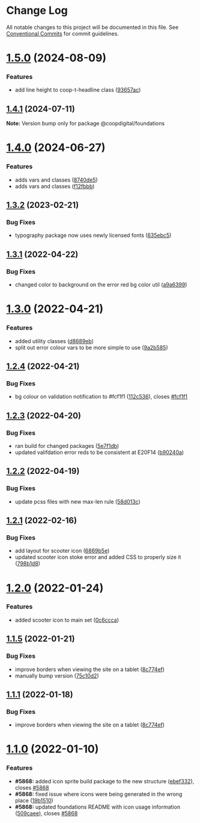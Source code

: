 # Change Log

All notable changes to this project will be documented in this file.
See [Conventional Commits](https://conventionalcommits.org) for commit guidelines.

# [1.5.0](https://github.com/coopdigital/coop-frontend/compare/@coopdigital/foundations@1.4.1...@coopdigital/foundations@1.5.0) (2024-08-09)


### Features

* add line height to coop-t-headline class ([93657ac](https://github.com/coopdigital/coop-frontend/commit/93657acd5ba5cc0f08baf79fd1dfef64b77c19fa))





## [1.4.1](https://github.com/coopdigital/coop-frontend/compare/@coopdigital/foundations@1.4.0...@coopdigital/foundations@1.4.1) (2024-07-11)

**Note:** Version bump only for package @coopdigital/foundations





# [1.4.0](https://github.com/coopdigital/coop-frontend/compare/@coopdigital/foundations@1.3.2...@coopdigital/foundations@1.4.0) (2024-06-27)


### Features

* adds vars and classes ([8740de5](https://github.com/coopdigital/coop-frontend/commit/8740de59f4252c3028eeec920619fbd05cedccc4))
* adds vars and classes ([f12fbbb](https://github.com/coopdigital/coop-frontend/commit/f12fbbbc685fd2562e3797f3f5d8eec207ffe03c))





## [1.3.2](https://github.com/coopdigital/coop-frontend/compare/@coopdigital/foundations@1.3.1...@coopdigital/foundations@1.3.2) (2023-02-21)


### Bug Fixes

* typography package now uses newly licensed fonts ([635ebc5](https://github.com/coopdigital/coop-frontend/commit/635ebc5f8626e41b9ceb0dd6aadd8c894d38f201))





## [1.3.1](https://github.com/coopdigital/coop-frontend/compare/@coopdigital/foundations@1.3.0...@coopdigital/foundations@1.3.1) (2022-04-22)


### Bug Fixes

* changed color to background on the error red bg color util ([a9a6399](https://github.com/coopdigital/coop-frontend/commit/a9a6399546a12f687a8a9239586f4fafdc1177b6))





# [1.3.0](https://github.com/coopdigital/coop-frontend/compare/@coopdigital/foundations@1.2.4...@coopdigital/foundations@1.3.0) (2022-04-21)


### Features

* added utility classes ([d8689eb](https://github.com/coopdigital/coop-frontend/commit/d8689eb5358d756d9fde99fc96b51fa77773a1a3))
* split out error colour vars to be more simple to use ([9a2b585](https://github.com/coopdigital/coop-frontend/commit/9a2b585417990fbfe150f8573cd94d76188b02f9))





## [1.2.4](https://github.com/coopdigital/coop-frontend/compare/@coopdigital/foundations@1.2.3...@coopdigital/foundations@1.2.4) (2022-04-21)


### Bug Fixes

* bg colour on validation notification to #fcf1f1 ([112c536](https://github.com/coopdigital/coop-frontend/commit/112c53672dded1a1cc440a8b49a4a9067073c437)), closes [#fcf1f1](https://github.com/coopdigital/coop-frontend/issues/fcf1f1)





## [1.2.3](https://github.com/coopdigital/coop-frontend/compare/@coopdigital/foundations@1.2.2...@coopdigital/foundations@1.2.3) (2022-04-20)


### Bug Fixes

* ran build for changed packages ([5e7f1db](https://github.com/coopdigital/coop-frontend/commit/5e7f1dbdf38ca13b8233b81f72d3725b8a47d834))
* updated valifdation error reds to be consistent at E20F14 ([b90240a](https://github.com/coopdigital/coop-frontend/commit/b90240af9bf80d5e11c9b6d4e2089aef9ec5a795))





## [1.2.2](https://github.com/coopdigital/coop-frontend/compare/@coopdigital/foundations@1.2.1...@coopdigital/foundations@1.2.2) (2022-04-19)


### Bug Fixes

* update pcss files with new max-len rule ([58d013c](https://github.com/coopdigital/coop-frontend/commit/58d013c58111ff07521b792b0538bca2690efc74))





## [1.2.1](https://github.com/coopdigital/coop-frontend/compare/@coopdigital/foundations@1.2.0...@coopdigital/foundations@1.2.1) (2022-02-16)


### Bug Fixes

* add layout for scooter icon ([6869b5e](https://github.com/coopdigital/coop-frontend/commit/6869b5e65aa7e825001ae52d07615e6b169ec1a2))
* updated scooter icon stoke error and added CSS to properly size it ([798b1d8](https://github.com/coopdigital/coop-frontend/commit/798b1d8bc1b9d527ec78e3b47c25f5f28abd5753))





# [1.2.0](https://github.com/coopdigital/coop-frontend/compare/@coopdigital/foundations@1.1.5...@coopdigital/foundations@1.2.0) (2022-01-24)


### Features

* added scooter icon to main set ([0c6ccca](https://github.com/coopdigital/coop-frontend/commit/0c6cccabe707c10071c35bcb4b029e8fd7f40e14))





## [1.1.5](https://github.com/coopdigital/coop-frontend/compare/@coopdigital/foundations@1.1.0...@coopdigital/foundations@1.1.5) (2022-01-21)


### Bug Fixes

* improve borders when viewing the site on a tablet ([8c774ef](https://github.com/coopdigital/coop-frontend/commit/8c774efef763ff595ca35bff1f55a8de717f32e8))
* manually bump version ([75c10d2](https://github.com/coopdigital/coop-frontend/commit/75c10d2d1032d18d468c4ee8a0f6a43ea101623b))





## [1.1.1](https://github.com/coopdigital/coop-frontend/compare/@coopdigital/foundations@1.1.0...@coopdigital/foundations@1.1.1) (2022-01-18)


### Bug Fixes

* improve borders when viewing the site on a tablet ([8c774ef](https://github.com/coopdigital/coop-frontend/commit/8c774efef763ff595ca35bff1f55a8de717f32e8))





# [1.1.0](https://github.com/coopdigital/coop-frontend/compare/@coopdigital/foundations@1.0.1...@coopdigital/foundations@1.1.0) (2022-01-10)


### Features

* **#5868:** added icon sprite build package to the new structure ([ebef332](https://github.com/coopdigital/coop-frontend/commit/ebef332b76e981b84835daaf5ae98d154626a456)), closes [#5868](https://github.com/coopdigital/coop-frontend/issues/5868)
* **#5868:** fixed issue where icons were being generated in the wrong place ([19b1510](https://github.com/coopdigital/coop-frontend/commit/19b1510e9f79a4ad35aa7828e2a390d1f11a154f))
* **#5868:** updated foundations README with icon usage information ([509caee](https://github.com/coopdigital/coop-frontend/commit/509caeed7e2145d08783e25141ffd570ce5d9a2e)), closes [#5868](https://github.com/coopdigital/coop-frontend/issues/5868)
